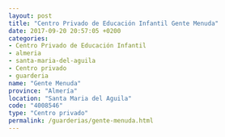 ```yaml
---
layout: post
title: "Centro Privado de Educación Infantil Gente Menuda"
date: 2017-09-20 20:57:05 +0200
categories:
- Centro Privado de Educación Infantil
- almeria
- santa-maria-del-aguila
- Centro privado
- guarderia
name: "Gente Menuda"
province: "Almería"
location: "Santa Maria del Aguila"
code: "4008546"
type: "Centro privado"
permalink: /guarderias/gente-menuda.html
---
```

